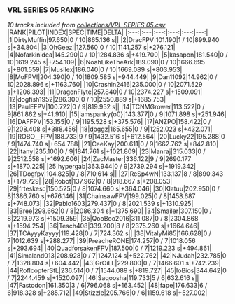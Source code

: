 ### VRL SERIES 05 RANKING
*10 tracks included from [collections/VRL SERIES 05.csv](/collections/VRL%20SERIES%2005.csv)*
|RANK|PILOT|INDEX|SPEC|TIME|DELTA|
|:---:|:---|:---:|:---:|:---:|---:|
|1|DirtyMuffin|97.650|0 / 10|865.136 s||
|2|DracFPV|101.190|1 / 10|899.940 s|+34.804|
|3|OhGeez!|127.560|0 / 10|1141.257 s|+276.121|
|4|Nofarkinidea|145.290|0 / 10|1284.836 s|+419.700|
|5|kasapon|181.540|0 / 10|1619.245 s|+754.109|
|6|NoahLikeTheArk|189.090|0 / 10|1666.695 s|+801.559|
|7|Musilex|186.040|0 / 10|1669.089 s|+803.953|
|8|MoFPV!|204.390|0 / 10|1809.585 s|+944.449|
|9|Dan11092|14.962|0 / 10|2028.896 s|+1163.760|
|10|Crashin2416|235.000|0 / 10|2071.529 s|+1206.393|
|11|DragonFlyte|257.840|0 / 10|2374.227 s|+1509.091|
|12|dogfish1952|286.300|0 / 10|2550.889 s|+1685.753|
|13|PaulEFPV|100.722|0 / 9|819.952 s||
|14|TCNMGrower|113.522|0 / 9|861.862 s|+41.910|
|15|iamspanky{o0}|143.377|0 / 9|1071.898 s|+251.946|
|16|DAFFPV|153.155|0 / 9|1195.528 s|+375.576|
|17|ANZPO|158.422|0 / 9|1208.408 s|+388.456|
|18|doggz|165.655|0 / 9|1252.023 s|+432.071|
|19|ROBO__FPV|188.733|9 / 9|1432.516 s|+612.564|
|20|Lucky22|195.288|0 / 9|1474.740 s|+654.788|
|21|CeeKay|200.611|0 / 9|1662.762 s|+842.810|
|22|Itany|235.100|0 / 9|1841.761 s|+1021.809|
|23|Manraj|315.033|0 / 9|2512.558 s|+1692.606|
|24|ZacMaster|336.122|9 / 9|2690.177 s|+1870.225|
|25|hypergab|363.944|0 / 9|2739.294 s|+1919.342|
|26|TDogfpv|104.825|0 / 8|710.614 s||
|27|ReSp4wN|133.137|8 / 8|890.343 s|+179.729|
|28|Robot|137.962|0 / 8|918.667 s|+208.053|
|29|frteskesc|150.525|0 / 8|1074.660 s|+364.046|
|30|Klatuu|202.950|0 / 8|1386.760 s|+676.146|
|31|ChainsawFPV|199.025|0 / 8|1458.687 s|+748.073|
|32|Pablo1603|279.437|0 / 8|2021.539 s|+1310.925|
|33|Bree|298.662|0 / 8|2086.304 s|+1375.690|
|34|Smailer|307.150|0 / 8|2219.973 s|+1509.359|
|35|QooBoo2016|311.087|0 / 8|2304.868 s|+1594.254|
|36|Tesch408|339.200|8 / 8|2375.260 s|+1664.646|
|37|TCAyyyKayyy|119.428|0 / 7|724.362 s||
|38|VitalyMi85|166.628|0 / 7|1012.639 s|+288.277|
|39|PreacheRONE|174.257|0 / 7|1018.056 s|+293.694|
|40|QuadforsakenFPV|187.500|0 / 7|1219.223 s|+494.861|
|41|Simaland013|208.928|0 / 7|1247.124 s|+522.762|
|42|NJudah|232.785|0 / 7|1328.804 s|+604.442|
|43|GrOiLL|229.800|0 / 7|1466.601 s|+742.239|
|44|RoflcopterStL|236.514|0 / 7|1544.089 s|+819.727|
|45|IoBios|344.642|0 / 7|2244.459 s|+1520.097|
|46|Saqoosha|119.733|5 / 6|632.616 s||
|47|Fastodon|161.350|3 / 6|796.068 s|+163.452|
|48|fape|176.633|6 / 6|918.328 s|+285.712|
|49|Stizzle|205.766|0 / 6|1159.618 s|+527.002|

